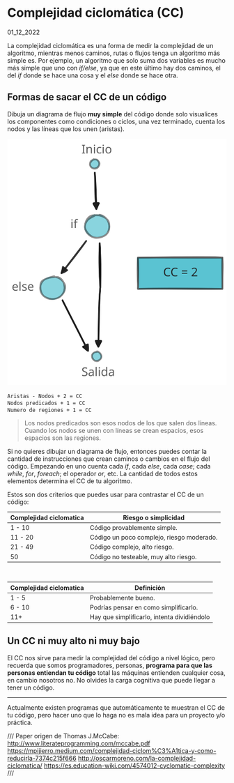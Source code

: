# Complejidad ciclomática (CC)
01_12_2022

La complejidad ciclomática es una forma de medir la complejidad de un algoritmo, mientras menos caminos, rutas o flujos tenga un algoritmo más simple es. Por ejemplo, un algoritmo que solo suma dos variables es mucho más simple que uno con *if/else*, ya que en este último hay dos caminos, el del *if* donde se hace una cosa y el *else* donde se hace otra.

## Formas de sacar el CC de un código

Dibuja un diagrama de flujo **muy simple** del código donde solo visualices los componentes como condiciones o ciclos, una vez terminado, cuenta los nodos y las líneas que los unen (aristas).

![Ejemplo de un diagrama de flujo simple de un *if/else*.](../imagenes/Diagrama_de_flujo_simple_para_calcular_cc.svg)

	Aristas - Nodos + 2 = CC
	Nodos predicados + 1 = CC
	Numero de regiones + 1 = CC

> Los nodos predicados son esos nodos de los que salen dos líneas. <br>
> Cuando los nodos se unen con líneas se crean espacios, esos espacios son las regiones.

Si no quieres dibujar un diagrama de flujo, entonces puedes contar la cantidad de instrucciones que crean caminos o cambios en el flujo del código. Empezando en uno cuenta cada *if*, cada *else*, cada *case*; cada *while*, *for*, *foreach*; el operador *or*, etc. La cantidad de todos estos elementos determina el CC de tu algoritmo.

Estos son dos criterios que puedes usar para contrastar el CC de un código:

<table>
    <thead>
        <tr>
            <th>Complejidad ciclomatica</th>
            <th>Riesgo o simplicidad</th>
        </tr>
    </thead>
    <tbody>
        <tr>
            <td>1 - 10</td>
            <td>Código provablemente simple.</td>
        </tr>
        <tr>
            <td>11 - 20</td>
            <td>Código un poco complejo, riesgo moderado.</td>
        </tr>
        <tr>
            <td>21 - 49</td>
            <td>Código complejo, alto riesgo.</td>
        </tr>
        <tr>
            <td>50</td>
            <td>Código no testeable, muy alto riesgo.</td>
        </tr>
    </tbody>
</table>
<br>
<table>
    <thead>
        <tr>
            <th>Complejidad ciclomatica</th>
            <th>Definición</th>
        </tr>
    </thead>
    <tbody>
        <tr>
            <td>1 - 5</td>
            <td>Probablemente bueno.</td>
        </tr>
        <tr>
            <td>6 - 10</td>
            <td>Podrías pensar en como simplificarlo.</td>
        </tr>
        <tr>
            <td>11+</td>
            <td>Hay que simplificarlo, intenta dividiéndolo</td>
        </tr>
    </tbody>
</table>

## Un CC ni muy alto ni muy bajo

El CC nos sirve para medir la complejidad del código a nivel lógico, pero recuerda que somos programadores, personas, **programa para que las personas entiendan tu código** total las máquinas entienden cualquier cosa, en cambio nosotros no. No olvides la carga cognitiva que puede llegar a tener un código.

___
Actualmente existen programas que automáticamente te muestran el CC de tu código, pero hacer uno que lo haga no es mala idea para un proyecto y/o práctica.

///
Paper origen de Thomas J.McCabe: http://www.literateprogramming.com/mccabe.pdf 
https://mpijierro.medium.com/complejidad-ciclom%C3%A1tica-y-como-reducirla-7374c215f666
http://oscarmoreno.com/la-complejidad-ciclomatica/
https://es.education-wiki.com/4574012-cyclomatic-complexity
///